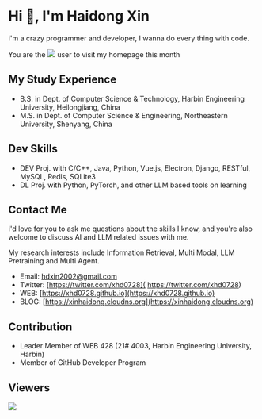# Hi 👋, I'm Haidong Xin

I'm a crazy programmer and developer, I wanna do every thing with code.

You are the <img src="https://profile-counter.glitch.me/xhd0728/count.svg"/> user to visit my homepage this month

## My Study Experience

- B.S. in Dept. of Computer Science & Technology, Harbin Engineering University, Heilongjiang, China
- M.S. in Dept. of Computer Science & Engineering, Northeastern University, Shenyang, China

## Dev Skills

- DEV Proj. with C/C++, Java, Python, Vue.js, Electron, Django, RESTful, MySQL, Redis, SQLite3
- DL Proj. with Python, PyTorch, and other LLM based tools on learning

## Contact Me

I'd love for you to ask me questions about the skills I know, and you're also welcome to discuss AI and LLM related issues with me.

My research interests include Information Retrieval, Multi Modal, LLM Pretraining and Multi Agent.

- Email: [hdxin2002@gmail.com](mailto://hdxin2002@gmail.com)
- Twitter: [https://twitter.com/xhd0728]( https://twitter.com/xhd0728)
- WEB: [https://xhd0728.github.io](https://xhd0728.github.io)
- BLOG: [https://xinhaidong.cloudns.org](https://xinhaidong.cloudns.org)

## Contribution

- Leader Member of WEB 428 (21# 4003, Harbin Engineering University, Harbin)
- Member of GitHub Developer Program

## Viewers

<a href="https://clustrmaps.com/site/1byd6"  title="Visit tracker"><img src="//www.clustrmaps.com/map_v2.png?d=PISJmpj-GhTksShW4kBNnUoNczIA9dfGoZfhGAomWTo&cl=ffffff" /></a>
